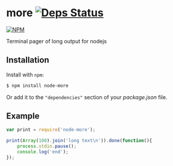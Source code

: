 # more [![Deps Status](https://david-dm.org/sergeyt/node-more.png)](https://david-dm.org/sergeyt/node-more)

[![NPM][1]](https://nodei.co/npm/node-more/)

Terminal pager of long output for nodejs

Installation
------------

Install with `npm`:

``` bash
$ npm install node-more
```

Or add it to the `"dependencies"` section of your _package.json_ file.

Example
-------

``` js
var print = require('node-more');

print(Array(100).join('long text\n')).done(function(){
    process.stdin.pause();
    console.log('end');
});
```

[1]: https://nodei.co/npm/node-more.png?downloads=true&stars=true
